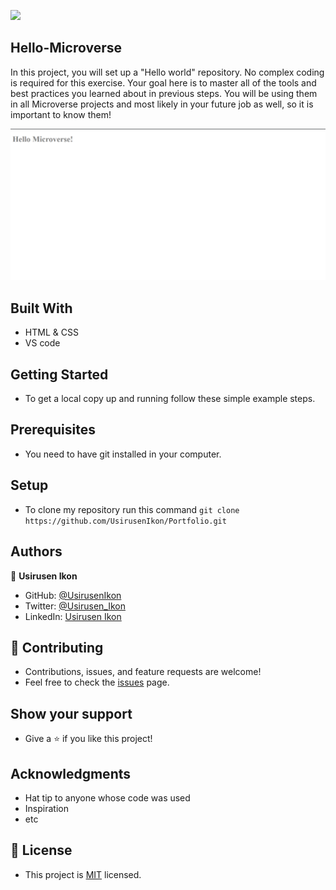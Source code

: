 ![](https://img.shields.io/badge/Microverse-blueviolet)

## Hello-Microverse
   In this project, you will set up a "Hello world" repository. No complex coding is required for this 
   exercise. Your goal here is to master all of the tools and best practices you learned about in previous 
   steps. You will be using them in all Microverse projects and most likely in your future job as well, so 
   it is important to know them!
   
   ![screenshot](./Hello-Microverse.png)
   
## Built With

   - HTML & CSS
   - VS code

## Getting Started

   - To get a local copy up and running follow these simple example steps.

## Prerequisites

   - You need to have git installed in your computer.  

## Setup

   - To clone my repository run this command `git clone https://github.com/UsirusenIkon/Portfolio.git`    

##  Authors 

   👤 **Usirusen Ikon**
   - GitHub: [@UsirusenIkon](https://github.com/UsirusenIkon)
   - Twitter: [@Usirusen_Ikon](https://twitter.com/Usirusen_Ikon)
   - LinkedIn: [Usirusen Ikon](https://www.linkedin.com/in/usirusen-ikon-775855174/)

## 🤝 Contributing
   - Contributions, issues, and feature requests are welcome!
   - Feel free to check the [issues](https://github.com/issues) page.

## Show your support

   - Give a ⭐️ if you like this project!

## Acknowledgments

   - Hat tip to anyone whose code was used
   - Inspiration
   - etc

## 📝 License

   - This project is [MIT](https://github.com/UsirusenIkon/Hello-World/blob/feature/LICENSE) licensed.

